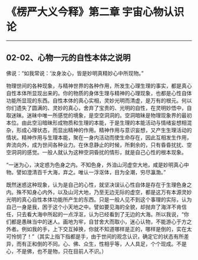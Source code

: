 # 《楞严大义今释》第二章 宇宙心物认识论

------

## 02-02、心物一元的自性本体之说明

佛说：“如我常说：‘汝身汝心，皆是妙明真精妙心中所现物。”

物理世间的各种现象，与精神世界的各种作用，所发生心理生理的事实，都是真心自性本体所显现出来的。你的物质的身体生理与精神的心理现象，也都是心性自体功能所显现的东西。自性本体的真心实相，灵妙光明而清虚，是万有的根元。何以你们遗失了圆满的、灵妙的真心，舍弃了宝贵的、光明的自性，在灵明妙悟中，自取迷昧。迷昧中唯一所感觉的境象，是空空洞洞的。空洞暗昧是物理现象界的最初本位。由此空沿暗昧形成物质和生理的本能，于是生理的本能活动与情绪妄想相混杂，形成心理状态，而显出精神的作用。精神作用与意识妄想，又产生生理活动的情状。精神作用与生理本能，聚在一身内活动而使生命存在，因此互相发生作用，奔流向外，成为世间各种业力。在休息静止的时候，所剩余的，只有昏昏扰扰、空空洞洞的感觉。一般人就认为这种空洞昏扰的情形，就是自己心性的根本现象。

“一迷为心，决定惑为色身之内。不知色身，外洎山河虚空大地，咸是妙明真心中物。譬如澄清百千大海，弃之。唯认一浮沤体，目为全潮，穷尽瀛渤。”　

既然迷惑这种现象，认为是自己的心性，就坚决误认心性自体是存在于生理色身之内。殊不知身心内外，以及山河大地，乃至无边无际的虚空，都是这万有本源灵妙光明的真心自性本体功能所产生的东西。只是一般人见不到这个事理的实际，认为自己一身是我，困于这个小天地之中。譬如要见海的全貌，却抛弃了海洋不肯信任，只去看大海中所起的一点浮沤，认为已经看到了无边的大海。所以我说，“你们都是愚昧当中的迷人。画地为牢，自甘舍大而取小，迷心认物，不能游心于方之外者。例如我的手，上下交互掉换，你就不知道哪样是正的，哪样是倒的，实在太可怜悯了！”（其实上指下指都是手，由于世间的观念认识，确定它的状态有所差异，而有正和倒的不同。心、佛、众生，性相乎等，人人具足，个个现成。不是心，不是佛，也不是物，只在目前人不识。）

